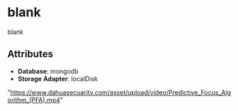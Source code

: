 # blank

blank

## Attributes

- **Database**: mongodb
- **Storage Adapter**: localDisk




"https://www.dahuasecuarity.com/asset/upload/video/Predictive_Focus_Algorithm_(PFA).mp4"